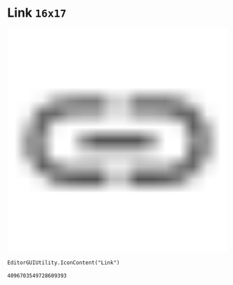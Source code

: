 # Link `16x17`
<img src="/img/Link.png" width=512 height=512>

``` CSharp
EditorGUIUtility.IconContent("Link")
```
```
4096703549728609393
```
